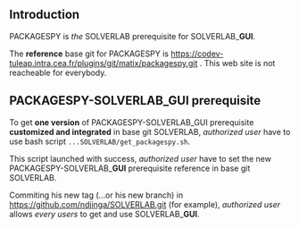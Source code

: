 Introduction
------------

PACKAGESPY is *the* SOLVERLAB prerequisite for SOLVERLAB_**GUI**.

The **reference** base git for PACKAGESPY is 
https://codev-tuleap.intra.cea.fr/plugins/git/matix/packagespy.git
. 
This web site is not reacheable for everybody.


PACKAGESPY-SOLVERLAB_GUI prerequisite
--------------------------------------

To get **one version** of PACKAGESPY-SOLVERLAB_GUI 
prerequisite **customized and integrated** 
in base git SOLVERLAB, *authorized user* have to use 
bash script `...SOLVERLAB/get_packagespy.sh`.


This script launched with success, *authorized user* 
have to set the new PACKAGESPY-SOLVERLAB_**GUI** 
prerequisite reference in base git SOLVERLAB. 

Commiting his new tag (...or his new branch) in 
https://github.com/ndjinga/SOLVERLAB.git (for example), 
*authorized user* allows *every users* to get and use SOLVERLAB_**GUI**.




